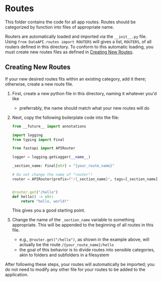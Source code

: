 # Routes

This folder contains the code for all app routes. Routes should be categorized by function into files of appropriate name.

Routers are automatically loaded and imported via the `__init__.py` file. Using `from DataAPI.routes import ROUTERS` will gives a list, `ROUTERS`, of all routers defined in this directory. To conform to this automatic loading, you must create new routes files as defined in [Creating New Routes](#creating-new-routes).

## Creating New Routes

If your new desired routes fits within an existing category, add it there; otherwise, create a new route file.

1. First, create a new python file in this directory, naming it whatever you'd like
   - preferrably, the name should match what your new routes will do
2. Next, copy the following boilerplate code into the file:

   ```python
   from __future__ import annotations

   import logging
   from typing import Final

   from fastapi import APIRouter

   logger = logging.getLogger(__name__)

   _section_name: Final[str] = "{your_route_name}"

   # Do not change the name of "router"!
   router = APIRouter(prefix=f"/{_section_name}", tags=[_section_name])


   @router.get("/hello")
   def hello() -> str:
       return "hello, world!"
   ```

   This gives you a good starting point.

3. Change the name of the `_section_name` variable to something appropriate. This will be appended to the beginning of all routes in this file.
   - e.g., `@router.get("/hello")`, as shown in the example above, will actually be the route `/{your_route_name}/hello`
   - the goal of this behavior is to divide routes into sensible categories, akin to folders and subfolders in a filesystem

After following these steps, your routes will automatically be imported; you do not need to modify any other file for your routes to be added to the application.
